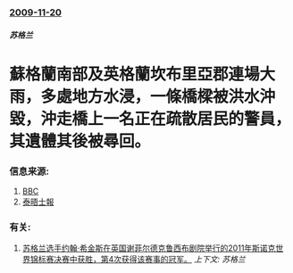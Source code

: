 ### [2009-11-20](/zh/news/2009/11/20/index.md)

##### 苏格兰
# 蘇格蘭南部及英格蘭坎布里亞郡連場大雨，多處地方水浸，一條橋樑被洪水沖毀，沖走橋上一名正在疏散居民的警員，其遺體其後被尋回。




### 信息来源:

1. [BBC](http://news.bbc.co.uk/2/hi/uk_news/8370865.stm)
2. [泰晤士報](http://www.timesonline.co.uk/tol/news/uk/article6925387.ece)

### 有关:

1. [苏格兰选手约翰·希金斯在英国谢菲尔德克鲁西布剧院举行的2011年斯诺克世界锦标赛决赛中获胜，第4次获得该赛事的冠军。](/zh/news/2011/05/2/苏格兰选手约翰-希金斯在英国谢菲尔德克鲁西布剧院举行的2011年斯诺克世界锦标赛决赛中获胜-第4次获得该赛事的冠军.md) _上下文: 苏格兰_
